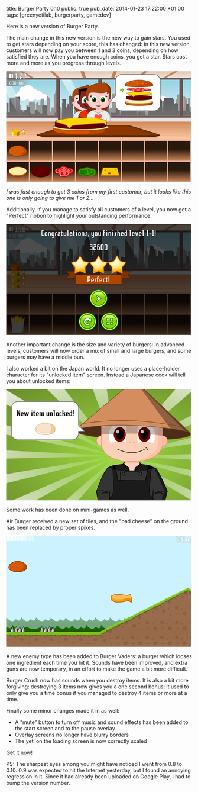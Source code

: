 title: Burger Party 0.10
public: true
pub_date: 2014-01-23 17:22:00 +01:00
tags: [greenyetilab, burgerparty, gamedev]

Here is a new version of Burger Party.

The main change in this new version is the new way to gain stars. You used to get stars depending on your score, this has changed: in this new version, customers will now pay you between 1 and 3 coins, depending on how satisfied they are. When you have enough coins, you get a star. Stars cost more and more as you progress through levels.

[![Collecting coins](/projects/burgerparty/0.10/thumb-world-1.png)](/projects/burgerparty/0.10/world-1.png)

*I was fast enough to get 3 coins from my first customer, but it looks like this one is only going to give me 1 or 2...*

Additionally, if you manage to satisfy all customers of a level, you now get a "Perfect" ribbon to highlight your outstanding performance.

[![Perfect ribbon](thumb-perfect.png)](perfect.png)

Another important change is the size and variety of burgers: in advanced levels, customers will now order a mix of small and large burgers, and some burgers may have a middle bun.

I also worked a bit on the Japan world. It no longer uses a place-holder character for its "unlocked item" screen. Instead a Japanese cook will tell you about unlocked items:

[![Japan unlocked item character](thumb-japan-new-item.png)](japan-new-item.png)

Some work has been done on mini-games as well.

Air Burger received a new set of tiles, and the "bad cheese" on the ground has been replaced by proper spikes.

[![Air Burger](/projects/burgerparty/0.10/thumb-air-burger.png)](/projects/burgerparty/0.10/air-burger.png)

A new enemy type has been added to Burger Vaders: a burger which looses one ingredient each time you hit it. Sounds have been improved, and extra guns are now temporary, in an effort to make the game a bit more difficult.

Burger Crush now has sounds when you destroy items. It is also a bit more forgiving: destroying 3 items now gives you a one second bonus: it used to only give you a time bonus if you managed to destroy 4 items or more at a time.

Finally some minor changes made it in as well:

- A "mute" button to turn off music and sound effects has been added to the start screen and to the pause overlay
- Overlay screens no longer have blurry borders
- The yeti on the loading screen is now correctly scaled

[Get it now](/projects/burgerparty/)!

PS: The sharpest eyes among you might have noticed I went from 0.8 to 0.10. 0.9 was expected to hit the Internet yesterday, but I found an annoying regression in it. Since it had already been uploaded on Google Play, I had to bump the version number.
